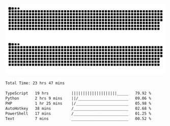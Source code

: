 ![github contribution grid snake animation](https://raw.githubusercontent.com/Madscientiste/Madscientiste/output/github-contribution-grid-snake-dark.svg#gh-dark-mode-only)
![github contribution grid snake animation](https://raw.githubusercontent.com/Madscientiste/Madscientiste/output/github-contribution-grid-snake.svg#gh-light-mode-only)

<!--START_SECTION:waka-->

```text
Total Time: 23 hrs 47 mins

TypeScript   19 hrs          ||||||||||||||||||||_____   79.92 %
Python       2 hrs 9 mins    ||/______________________   09.06 %
PHP          1 hr 25 mins    |/_______________________   05.98 %
AutoHotkey   38 mins         /________________________   02.68 %
PowerShell   17 mins         /________________________   01.25 %
Text         7 mins          _________________________   00.52 %
```

<!--END_SECTION:waka-->
